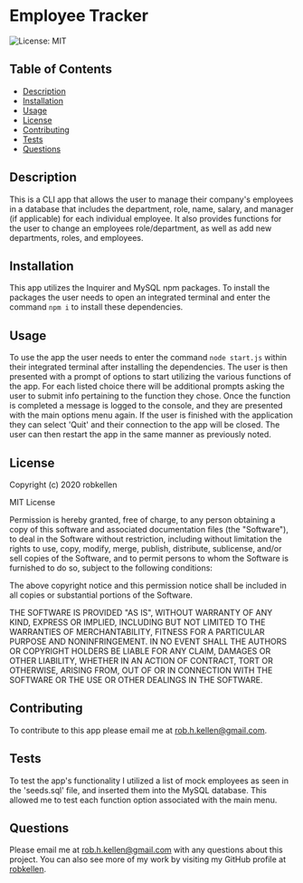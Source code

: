 
# Employee Tracker
![License: MIT](https://img.shields.io/badge/License-MIT-green.svg)
  
## Table of Contents
- [Description](#description)
- [Installation](#installation)
- [Usage](#usage)
- [License](#license)
- [Contributing](#contributing)
- [Tests](#tests)
- [Questions](#questions)
    
  
## Description
This is a CLI app that allows the user to manage their company's employees in a database that includes the department, role, name, salary, and manager (if applicable) for each individual employee.  It also provides functions for the user to change an employees role/department, as well as add new departments, roles, and employees.


## Installation 
This app utilizes the Inquirer and MySQL npm packages.  To install the packages the user needs to open an integrated terminal and enter the command `npm i` to install these dependencies.  

## Usage
To use the app the user needs to enter the command `node start.js` within their integrated terminal after installing the dependencies.  The user is then presented with a prompt of options to start utilizing the various functions of the app.  For each listed choice there will be additional prompts asking the user to submit info pertaining to the function they chose.  Once the function is completed a message is logged to the console, and they are presented with the main options menu again.  If the user is finished with the application they can select 'Quit' and their connection to the app will be closed.  The user can then restart the app in the same manner as previously noted.

## License
Copyright (c) 2020 robkellen
  
MIT License
    
Permission is hereby granted, free of charge, to any person obtaining a copy of this software and associated documentation files (the "Software"), to deal in the Software without restriction, including without limitation the rights to use, copy, modify, merge, publish, distribute, sublicense, and/or sell copies of the Software, and to permit persons to whom the Software is furnished to do so, subject to the following conditions:
    
The above copyright notice and this permission notice shall be included in all copies or substantial portions of the Software.
  
THE SOFTWARE IS PROVIDED "AS IS", WITHOUT WARRANTY OF ANY KIND, EXPRESS OR IMPLIED, INCLUDING BUT NOT LIMITED TO THE WARRANTIES OF MERCHANTABILITY, FITNESS FOR A PARTICULAR PURPOSE AND NONINFRINGEMENT. IN NO EVENT SHALL THE AUTHORS OR COPYRIGHT HOLDERS BE LIABLE FOR ANY CLAIM, DAMAGES OR OTHER LIABILITY, WHETHER IN AN ACTION OF CONTRACT, TORT OR OTHERWISE, ARISING FROM, OUT OF OR IN CONNECTION WITH THE SOFTWARE OR THE USE OR OTHER DEALINGS IN THE SOFTWARE.

## Contributing
To contribute to this app please email me at rob.h.kellen@gmail.com.

## Tests
To test the app's functionality I utilized a list of mock employees as seen in the 'seeds.sql' file, and inserted them into the MySQL database.  This allowed me to test each function option associated with the main menu.  
  
## Questions
Please email me at rob.h.kellen@gmail.com with any questions about this project.  You can also see more of my work by visiting my GitHub profile at [robkellen](https://github.com{userName}).

